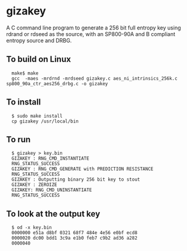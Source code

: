 # gizakey
A C command line program to generate a 256 bit full entropy key using rdrand or rdseed as the source, with an SP800-90A and B compliant entropy source and DRBG.

## To build on Linux
```
  make$ make
  gcc  -maes -mrdrnd -mrdseed gizakey.c aes_ni_intrinsics_256k.c sp800_90a_ctr_aes256_drbg.c -o gizakey
```

## To install
```
  $ sudo make install
  cp gizakey /usr/local/bin
```

## To run
```
  $ gizakey > key.bin
  GIZAKEY : RNG_CMD_INSTANTIATE
  RNG_STATUS_SUCCESS
  GIZAKEY : RNG_CMD_GENERATE with PREDICTION RESISTANCE
  RNG_STATUS_SUCCESS
  GIZAKEY : Outputting binary 256 bit key to stout
  GIZAKEY : ZEROIZE
  GIZAKEY: RNG_CMD_UNINSTANTIATE
  RNG_STATUS_SUCCESS
```

## To look at the output key
```
  $ od -x key.bin
  0000000 e51a d8bf 0321 68f7 484e 4e56 e0bf ecd8
  0000020 dc00 bdd1 3c9a e1b0 feb7 c9b2 ad36 a282
  0000040
  
  

